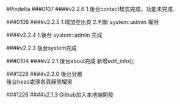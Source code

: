 #Pindelta 
###0107
####v2.2.6
1.後台contact樣式完成，功能未完成.

###0106
####v2.2.5
1.增加登出頁
2.判斷 system::admin 權限

####v2.2.4
1.後台 system::admin 完成

####v2.2.3
後台system完成

###0104
####v2.2.1
後台about完成
新增edit_info();

###1228
####v2.2.0
後台分層<br>
後台head處理各頁靜態檔案

###1226
####v2.1.3
Github加入本地端開發

